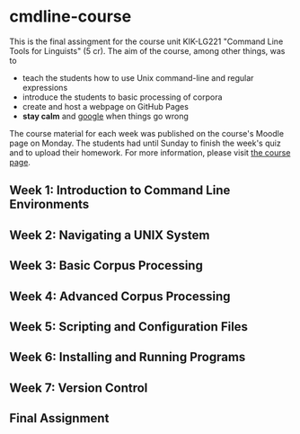 # cmdline-course
This is the final assingment for the course unit KIK-LG221 "Command Line Tools for Linguists" (5 cr). The aim of the course, among other things, was to  
* teach the students how to use Unix command-line and regular expressions
* introduce the students to basic processing of corpora 
* create and host a webpage on GitHub Pages
* **stay calm** and <ins>google</ins> when things go wrong  

The course material for each week was published on the course's Moodle page on Monday. The students had until Sunday to finish the week's quiz and to upload their homework.
For more information, please visit [the course page](https://studies.helsinki.fi/kurssit/opintojakso/otm-92ee484e-456b-409f-a397-d9d2b6e40a2f/KIK-LG221). 
## Week 1: Introduction to Command Line Environments  
## Week 2: Navigating a UNIX System
## Week 3: Basic Corpus Processing 
## Week 4: Advanced Corpus Processing
## Week 5: Scripting and Configuration Files
## Week 6: Installing and Running Programs
## Week 7: Version Control 
## Final Assignment
